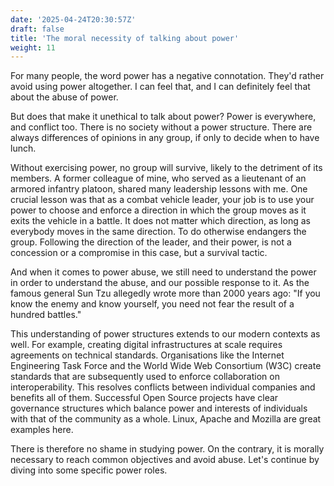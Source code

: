 ```yaml
---
date: '2025-04-24T20:30:57Z'
draft: false
title: 'The moral necessity of talking about power'
weight: 11
---
```

For many people, the word power has a negative connotation.
They'd rather avoid using power altogether.
I can feel that, and I can definitely feel that about the abuse of power.

But does that make it unethical to talk about power?
Power is everywhere, and conflict too. There is no society without a power structure.
There are always differences of opinions in any group, if only to decide when to have lunch.

Without exercising power, no group will survive, likely to the detriment of its members.
A former colleague of mine, who served as a lieutenant of an armored infantry platoon, shared many leadership lessons with me.
One crucial lesson was that as a combat vehicle leader, your job is to use your power to choose and enforce a direction in which the group moves as it exits the vehicle in a battle.
It does not matter which direction, as long as everybody moves in the same direction.
To do otherwise endangers the group.
Following the direction of the leader, and their power, is not a concession or a compromise in this case, but a survival tactic.

And when it comes to power abuse, we still need to understand the power in order to understand the abuse, and our possible response to it.
As the famous general Sun Tzu allegedly wrote more than 2000 years ago: "If you know the enemy and know yourself, you need not fear the result of a hundred battles."

This understanding of power structures extends to our modern contexts as well.
For example, creating digital infrastructures at scale requires agreements on technical standards. Organisations like the Internet Engineering Task Force and the World Wide Web Consortium (W3C) create standards that are subsequently used to enforce collaboration on interoperability.
This resolves conflicts between individual companies and benefits all of them.
Successful Open Source projects have clear governance structures which balance power and interests of individuals with that of the community as a whole. Linux, Apache and Mozilla are great examples here.

There is therefore no shame in studying power.
On the contrary, it is morally necessary to reach common objectives and avoid abuse.
Let's continue by diving into some specific power roles.
